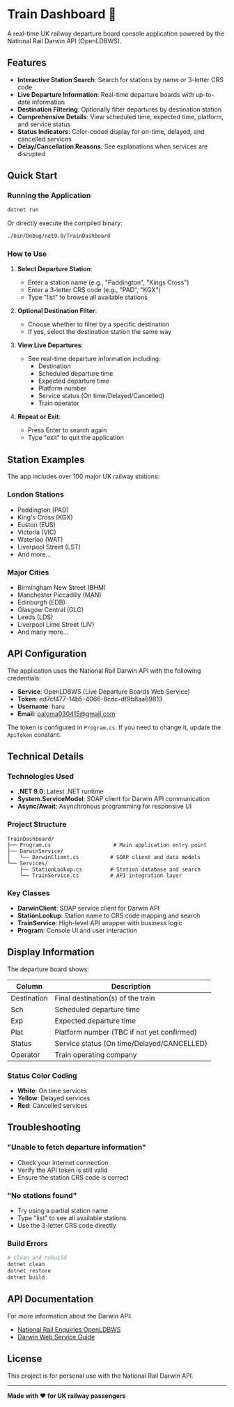 # Train Dashboard 🚂

A real-time UK railway departure board console application powered by the National Rail Darwin API (OpenLDBWS).

## Features

- **Interactive Station Search**: Search for stations by name or 3-letter CRS code
- **Live Departure Information**: Real-time departure boards with up-to-date information
- **Destination Filtering**: Optionally filter departures by destination station
- **Comprehensive Details**: View scheduled time, expected time, platform, and service status
- **Status Indicators**: Color-coded display for on-time, delayed, and cancelled services
- **Delay/Cancellation Reasons**: See explanations when services are disrupted

## Quick Start

### Running the Application

```bash
dotnet run
```

Or directly execute the compiled binary:

```bash
./bin/Debug/net9.0/TrainDashboard
```

### How to Use

1. **Select Departure Station**:
   - Enter a station name (e.g., "Paddington", "Kings Cross")
   - Enter a 3-letter CRS code (e.g., "PAD", "KGX")
   - Type "list" to browse all available stations

2. **Optional Destination Filter**:
   - Choose whether to filter by a specific destination
   - If yes, select the destination station the same way

3. **View Live Departures**:
   - See real-time departure information including:
     - Destination
     - Scheduled departure time
     - Expected departure time
     - Platform number
     - Service status (On time/Delayed/Cancelled)
     - Train operator

4. **Repeat or Exit**:
   - Press Enter to search again
   - Type "exit" to quit the application

## Station Examples

The app includes over 100 major UK railway stations:

### London Stations
- Paddington (PAD)
- King's Cross (KGX)
- Euston (EUS)
- Victoria (VIC)
- Waterloo (WAT)
- Liverpool Street (LST)
- And more...

### Major Cities
- Birmingham New Street (BHM)
- Manchester Piccadilly (MAN)
- Edinburgh (EDB)
- Glasgow Central (GLC)
- Leeds (LDS)
- Liverpool Lime Street (LIV)
- And many more...

## API Configuration

The application uses the National Rail Darwin API with the following credentials:

- **Service**: OpenLDBWS (Live Departure Boards Web Service)
- **Token**: ed7cf477-14b5-4066-8cdc-df9b8aa69813
- **Username**: haru
- **Email**: paloma030415@gmail.com

The token is configured in `Program.cs`. If you need to change it, update the `ApiToken` constant.

## Technical Details

### Technologies Used
- **.NET 9.0**: Latest .NET runtime
- **System.ServiceModel**: SOAP client for Darwin API communication
- **Async/Await**: Asynchronous programming for responsive UI

### Project Structure

```
TrainDashboard/
├── Program.cs                    # Main application entry point
├── DarwinService/
│   └── DarwinClient.cs          # SOAP client and data models
└── Services/
    ├── StationLookup.cs         # Station database and search
    └── TrainService.cs          # API integration layer
```

### Key Classes

- **DarwinClient**: SOAP service client for Darwin API
- **StationLookup**: Station name to CRS code mapping and search
- **TrainService**: High-level API wrapper with business logic
- **Program**: Console UI and user interaction

## Display Information

The departure board shows:

| Column | Description |
|--------|-------------|
| Destination | Final destination(s) of the train |
| Sch | Scheduled departure time |
| Exp | Expected departure time |
| Plat | Platform number (TBC if not yet confirmed) |
| Status | Service status (On time/Delayed/CANCELLED) |
| Operator | Train operating company |

### Status Color Coding

- **White**: On time services
- **Yellow**: Delayed services
- **Red**: Cancelled services

## Troubleshooting

### "Unable to fetch departure information"

- Check your internet connection
- Verify the API token is still valid
- Ensure the station CRS code is correct

### "No stations found"

- Try using a partial station name
- Type "list" to see all available stations
- Use the 3-letter CRS code directly

### Build Errors

```bash
# Clean and rebuild
dotnet clean
dotnet restore
dotnet build
```

## API Documentation

For more information about the Darwin API:
- [National Rail Enquiries OpenLDBWS](https://www.nationalrail.co.uk/developers/)
- [Darwin Web Service Guide](https://lite.realtime.nationalrail.co.uk/OpenLDBWS/)

## License

This project is for personal use with the National Rail Darwin API.

---

**Made with ❤️ for UK railway passengers**
